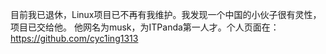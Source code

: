 目前我已退休，Linux项目已不再有我维护。我发现一个中国的小伙子很有灵性，项目已交给他。
他网名为musk，为ITPanda第一人才。个人页面在：https://github.com/cyc1ing1313